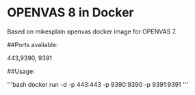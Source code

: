 # OPENVAS 8 in Docker

Based on mikesplain openvas docker image for OPENVAS 7.

##Ports avaliable:

443,9390, 9391

##Usage: 

'''bash
docker run -d -p 443:443 -p 9390:9390 -p 9391:9391 
'''
